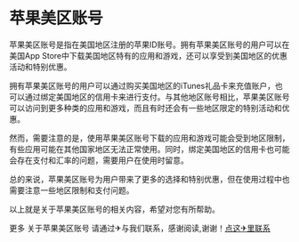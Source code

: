# 苹果美区账号

苹果美区账号是指在美国地区注册的苹果ID账号。拥有苹果美区账号的用户可以在美国App Store中下载美国地区特有的应用和游戏，还可以享受到美国地区的优惠活动和特别优惠。

拥有苹果美区账号的用户可以通过购买美国地区的iTunes礼品卡来充值账户，也可以通过绑定美国地区的信用卡来进行支付。与其他地区账号相比，苹果美区账号可以访问到更多种类的应用和游戏，而且有时还会有一些地区限定的特别活动和优惠。

然而，需要注意的是，使用苹果美区账号下载的应用和游戏可能会受到地区限制，有些应用可能在其他国家地区无法正常使用。同时，绑定美国地区的信用卡也可能会存在支付和汇率的问题，需要用户在使用时留意。

总的来说，苹果美区账号为用户带来了更多的选择和特别优惠，但在使用过程中也需要注意一些地区限制和支付问题。

以上就是关于苹果美区账号的相关内容，希望对您有所帮助。

更多 关于苹果美区账号 请通过✈与我们联系，感谢阅读,谢谢！[点这✈里联系](https://d.k02.cc)